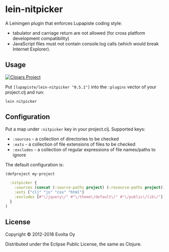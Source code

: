 # lein-nitpicker

A Leiningen plugin that enforces Lupapiste coding style:
  * tabulator and carriage return are not allowed
    (for cross platform development compatibility)
  * JavaScript files must not contain console.log calls
    (which would break Internet Explorer).

## Usage

[![Clojars Project](http://clojars.org/lupapiste/lein-nitpicker/latest-version.svg)](http://clojars.org/lupapiste/lein-nitpicker)

Put `[lupapiste/lein-nitpicker "0.5.1"]` into the `:plugins` vector
of your project.clj and run:

    lein nitpicker

## Configuration

Put a map under `:nitpicker` key in your project.clj. Supported keys:
 * `:sources` - a collection of directories to be checked
 * `:exts` - a collection of file extensions of files to be checked
 * `:excludes` - a collection of regular expressions of file names/paths to ignore

The default configuration is:

```clojure
(defproject my-project

  :nitpicker {
    :sources (concat (:source-paths project) (:resource-paths project))
    :exts ["clj" "js" "css" "html"]
    :excludes [#"\/jquery\/" #"\/theme\/default\/" #"\/public\/lib\/"]
  }
)
```

## License

Copyright © 2012-2018 Evolta Oy

Distributed under the Eclipse Public License, the same as Clojure.
